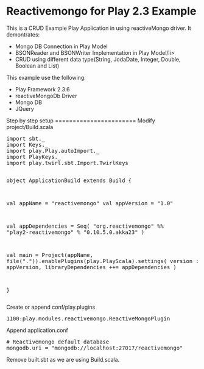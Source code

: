 Reactivemongo for Play 2.3 Example
=======================
This is a CRUD Example Play Application in using reactiveMongo driver. It demontrates:
<ul>
<li>Mongo DB Connection in Play Model</li>
<li>BSONReader and BSONWriter Implementation in Play Model/li>
<li>CRUD using different data type(String, JodaDate, Integer, Double, Boolean and List)</li>
</ul>

This example use the following:
<ul>
<li>Play Framework 2.3.6</li>
<li>reactiveMongoDb Driver</li>
<li>Mongo DB</li>
<li>JQuery</li>
</ul>
Step by step setup
=======================
Modify project/Build.scala
<div class="highlight highlight-scala"><pre>
import sbt._
import Keys._
import play.Play.autoImport._
import PlayKeys._
import play.twirl.sbt.Import.TwirlKeys

object ApplicationBuild extends Build {

  val appName = "reactivemongo"
  val appVersion = "1.0"
    
  val appDependencies = Seq(
      "org.reactivemongo" %% "play2-reactivemongo" % "0.10.5.0.akka23"
  )
  
  val main = Project(appName, file(".")).enablePlugins(play.PlayScala).settings(
    version := appVersion,
    libraryDependencies ++= appDependencies
  )

}
</pre></div>

Create or append conf/play.plugins
<div class="highlight highlight-scala"><pre>
1100:play.modules.reactivemongo.ReactiveMongoPlugin
</pre></div>

Append application.conf
<div class="highlight highlight-scala"><pre>
# Reactivemongo default database
mongodb.uri = "mongodb://localhost:27017/reactivemongo"
</pre></div>

Remove built.sbt as we are using Build.scala. 
